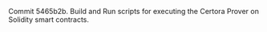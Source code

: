 Commit 5465b2b.                    Build and Run scripts for executing the Certora Prover on Solidity smart contracts.